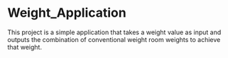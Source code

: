 # Weight_Application
This project is a simple application that takes a weight value as input and outputs the combination of conventional weight room weights to achieve that weight.
